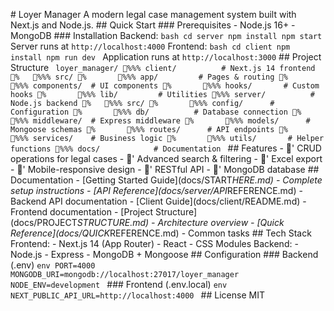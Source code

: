 #   L o y e r   M a n a g e r 
 
 A   m o d e r n   l e g a l   c a s e   m a n a g e m e n t   s y s t e m   b u i l t   w i t h   N e x t . j s   a n d   N o d e . j s . 
 
 # #   Q u i c k   S t a r t 
 
 # # #   P r e r e q u i s i t e s 
 -   N o d e . j s   1 6 + 
 -   M o n g o D B 
 
 # # #   I n s t a l l a t i o n 
 
 * * B a c k e n d : * * 
 ` ` ` b a s h 
 c d   s e r v e r 
 n p m   i n s t a l l 
 n p m   s t a r t 
 ` ` ` 
 S e r v e r   r u n s   a t   ` h t t p : / / l o c a l h o s t : 4 0 0 0 ` 
 
 * * F r o n t e n d : * * 
 ` ` ` b a s h 
 c d   c l i e n t 
 n p m   i n s t a l l 
 n p m   r u n   d e v 
 ` ` ` 
 A p p l i c a t i o n   r u n s   a t   ` h t t p : / / l o c a l h o s t : 3 0 0 0 ` 
 
 # #   P r o j e c t   S t r u c t u r e 
 
 ` ` ` 
 l o y e r _ m a n a g e r / 
 % % %  c l i e n t /                     #   N e x t . j s   1 4   f r o n t e n d 
 %      % % %  s r c / 
 %              % % %  a p p /                   #   P a g e s   &   r o u t i n g 
 %              % % %  c o m p o n e n t s /     #   U I   c o m p o n e n t s 
 %              % % %  h o o k s /               #   C u s t o m   h o o k s 
 %              % % %  l i b /                   #   U t i l i t i e s 
 % % %  s e r v e r /                     #   N o d e . j s   b a c k e n d 
 %      % % %  s r c / 
 %              % % %  c o n f i g /             #   C o n f i g u r a t i o n 
 %              % % %  d b /                     #   D a t a b a s e   c o n n e c t i o n 
 %              % % %  m i d d l e w a r e /     #   E x p r e s s   m i d d l e w a r e 
 %              % % %  m o d e l s /             #   M o n g o o s e   s c h e m a s 
 %              % % %  r o u t e s /             #   A P I   e n d p o i n t s 
 %              % % %  s e r v i c e s /         #   B u s i n e s s   l o g i c 
 %              % % %  u t i l s /               #   H e l p e r   f u n c t i o n s 
 % % %  d o c s /                         #   D o c u m e n t a t i o n 
 ` ` ` 
 
 # #   F e a t u r e s 
 
 -   '  C R U D   o p e r a t i o n s   f o r   l e g a l   c a s e s 
 -   '  A d v a n c e d   s e a r c h   &   f i l t e r i n g 
 -   '  E x c e l   e x p o r t 
 -   '  M o b i l e - r e s p o n s i v e   d e s i g n 
 -   '  R E S T f u l   A P I 
 -   '  M o n g o D B   d a t a b a s e 
 
 # #   D o c u m e n t a t i o n 
 
 -   * * [ G e t t i n g   S t a r t e d   G u i d e ] ( d o c s / S T A R T _ H E R E . m d ) * *   -   C o m p l e t e   s e t u p   i n s t r u c t i o n s 
 -   * * [ A P I   R e f e r e n c e ] ( d o c s / s e r v e r / A P I _ R E F E R E N C E . m d ) * *   -   B a c k e n d   A P I   d o c u m e n t a t i o n 
 -   * * [ C l i e n t   G u i d e ] ( d o c s / c l i e n t / R E A D M E . m d ) * *   -   F r o n t e n d   d o c u m e n t a t i o n 
 -   * * [ P r o j e c t   S t r u c t u r e ] ( d o c s / P R O J E C T _ S T R U C T U R E . m d ) * *   -   A r c h i t e c t u r e   o v e r v i e w 
 -   * * [ Q u i c k   R e f e r e n c e ] ( d o c s / Q U I C K _ R E F E R E N C E . m d ) * *   -   C o m m o n   t a s k s 
 
 # #   T e c h   S t a c k 
 
 * * F r o n t e n d : * * 
 -   N e x t . j s   1 4   ( A p p   R o u t e r ) 
 -   R e a c t 
 -   C S S   M o d u l e s 
 
 * * B a c k e n d : * * 
 -   N o d e . j s 
 -   E x p r e s s 
 -   M o n g o D B   +   M o n g o o s e 
 
 # #   C o n f i g u r a t i o n 
 
 # # #   B a c k e n d   ( . e n v ) 
 ` ` ` e n v 
 P O R T = 4 0 0 0 
 M O N G O D B _ U R I = m o n g o d b : / / l o c a l h o s t : 2 7 0 1 7 / l o y e r _ m a n a g e r 
 N O D E _ E N V = d e v e l o p m e n t 
 ` ` ` 
 
 # # #   F r o n t e n d   ( . e n v . l o c a l ) 
 ` ` ` e n v 
 N E X T _ P U B L I C _ A P I _ U R L = h t t p : / / l o c a l h o s t : 4 0 0 0 
 ` ` ` 
 
 # #   L i c e n s e 
 
 M I T 
 